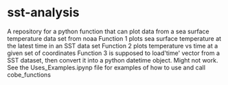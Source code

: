 # sst-analysis
A repository for a python function that can plot data from a sea surface temperature data set from noaa
Function 1 plots sea surface temperature at the latest time in an SST data set
Function 2 plots temperature vs time at a given set of coordinates
Function 3 is supposed to load'time' vector from a SST dataset, then convert it into a python datetime object. Might not work.
See the Uses_Examples.ipynp file for examples of how to use and call cobe_functions
